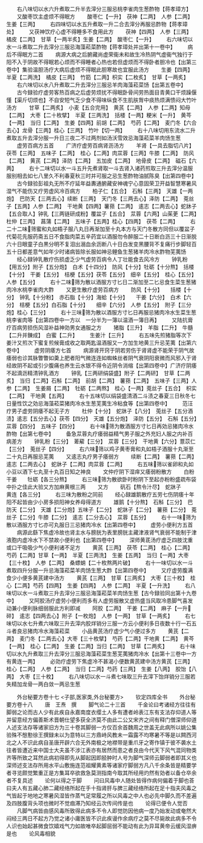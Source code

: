 <!-- { "loadSidebar": true } -->
　　右八味切以水六升煮取二升半去滓分三服忌桃李雀肉生葱酢物【蒋孝璋方】
　　又酸枣饮主虚烦不得眠方
　　酸枣仁【一升】　茯神【二两】　人参【二两】　生姜【三两】
　　右四味切以水五升煮取一升二合去滓分再服忌酢物【蒋孝璋处】
　　又茯神饮疗心虚不得睡多不食用此方
　　茯神【四两】　人参【三两】　橘皮【二两】　甘草【一两半炙】生姜【二两】　酸枣仁【一升】
　　右六味切以水一斗煮取二升去滓分三服忌海藻菘菜酢物【蒋孝璋处并出第十一卷中】
　　病后不得眠方二首
　　病源大病之后腑藏尚虚荣衞未和故生冷热阴气虚衞气独行于阳不入于阴故不得眠若心烦而不得睡者心热也若但虚烦而不得卧者胆冷也【出第三卷中】集验温胆汤疗大病后虚烦不得眠此胆寒故也宜服此汤方
　　生姜【四两】　半夏【二两洗】　橘皮【三两】　竹筎【二两】枳实【二枚炙】　甘草【一两炙】
　　右六味切以水八升煮取二升去滓分三服忌羊肉海藻菘菜饧【出第五卷中】
　　古今録验疗虚劳客热百病之后虚劳烦扰不得眠卧骨间劳热面目青黄口干烦躁偃慬【渠斤切烦也】不自安短气乏少食不得味纵食不生肌肤胷中痰热烦满愦闷大竹叶汤方
　　甘草【二两炙】　小麦【五合完用】　黄芪【二两】　人参【二两】知母【二两】　大枣【二十枚擘】　半夏【三两洗】　括楼【一两】粳米【一升】　黄芩【一两】　当归【二两】　生姜【四两】前胡【二两】　芍药【二两】　麦门冬【六合去心】龙骨【三两】桂心【三两】　竹叶【切一两】
　　右十八味切用东流水二升煮取五升去滓分服一升日三夜二不过两剂如汤沃雪效忌海藻菘菜羊肉饧生葱
　　虚劳百病方五首
　　广济疗虚劳百病肾沥汤方
　　羊肾【一具去脂切八片】茯苓【三两】　五味子【二两】　桂心【二两】肉苁蓉【三两】牛膝【二两】　防风【二两】　黄芪【二两】泽防【二两】　五加皮【二两】　地骨皮【二两】　磁石【六两】
　　右十二味切以水一斗五升先煮肾取一斗去肾入诸药煎取三升去滓分温服服别相去如七八里久不利春夏秋三时并可服之忌生葱酢物油腻陈臭【出第四卷中】
　　古今録验彭祖丸无所不疗延年益夀通腑藏安神魂宁心意固荣卫开益智慧寒暑风湿气不能伤又疗劳虚风冷百病方
　　柏子仁【五合】　石斛【三两】　天雄【一两炮】　巴防天【三两去心】续断【三两】　天门冬【三两去心】泽防【二两】　莵丝子【五两】人参【二两】　干地黄【四两】薯蓣【二两】　逺志【二两去心】蛇牀子【五合取人】钟乳【三两链研成粉】覆盆子【五合】　苁蓉【六两】山茱茰【二两】　杜仲【三两】　菖蒲【二两】　五味子【五两】桂心【四两】　茯苓【二两】
　　右二十二味筛蜜和丸如梧子服八丸日再渐加至十丸本方与天门冬散方同但以覆盆子代菊花先服药斋五日不食脂肉菜五辛药宜以酒服勿令醉服二十日断白沥三十日渐脱六十日眼童子白黒分明不复泪出溺血余沥断八十日白发变黑腰背不复痛行步脚轻百五十日都差意气如年少时诸病皆除长服如神忌鲤鱼生葱猪羊肉冷水酢物芜荑饧
　　经心録钟乳散疗伤损虚乏少气虚劳百病令人丁壮能食去风冷方
　　钟乳粉【用五分】附子【五分炮】　白术【十四分】　防风【十分】牡砺【十分熬】　括楼【十分】　干姜【五分】　桔梗【五分】茯苓【五分】　细辛【五分】　桂心【五分】　人参【五分】
　　右十二味筛为散以酒服方寸匕日二渐加至二匕忌食生菜生葱猪肉冷水桃李雀肉大酢
　　又更生散疗虚劳百病方
　　防风【十分】　　括楼【十分】　钟乳【十分粉】　赤石脂【十分】海蛤【十分】　　干姜【六分】　白术【六分】　桔梗【五分】白石脂【十分】　　细辛【六分】　人参【五分】　附子【三分炮】桂心【三分】
　　右十三味筛为散以酒服方寸匕日再服忌猪肉冷水生菜生葱桃李雀肉等【出第四卷中一方以　一分半为一簿以温酒一簿日再】
　　又陆抗膏疗百病劳损伤风湿补益神効男女通服之方
　　猪脂【三升】　羊脂【二升】　牛髓【二升并錬成】　白蜜【二升】
　　生姜汁【三升】
　　右五味先煎猪脂等次下姜汁又煎次下蜜复煎候膏成收之取两匙温酒服又一方加生地黄三升忌芜荑【出第六卷中】
　　虚劳阴痿方七首
　　病源肾开窍于阴若劳伤于肾肾虚不能荣于阴气故痿弱也诊其脉瞥瞥如羮上肥者阳气微连连如蜘蛛丝者阴气衰阴阳衰微而风邪入于肾经故阴不起或引少腹痛也养生云水银不得令近阴令消缩【出第四卷中】广济疗阴痿不起滴沥精清钟乳酒方
　　钟乳【三两研绢袋盛】附子【二两研】　甘草【二两炙】　当归【二两】石斛【二两】　前胡【二两】　薯蓣【二两】　五味子【三两】人参【二两】　生姜屑【二两】　牡砺【二两熬】　桂心【一两】莵丝子【五合】　枳实【二两】　干地黄【五两】
　　右十五味切以绢袋盛清酒二斗渍之春夏三日秋冬七日量性饮之効忌海藻菘菜猪肉冷水生葱芜荑生冷粘食等【出第四卷中】
　　范汪疗男子虚劳阴痿不起无子方
　　杜仲【十分】　蛇牀子【八分】　莵丝子【五分酒渍】逺志【五分去心】茯苓【四分】　天雄【五分炮】　泽防【五分】　石斛【五分】苁蓉【四分】　五味子【四分】
　　右十味筛为散酒服方寸匕日再効忌猪肉冷水酢物【出第七卷中】
　　备急苁蓉丸疗痿弱益精气男子服之外充妇人服之内补百病差方
　　钟乳粉【三分】　萆薢【三分】　苁蓉【三分】　干地黄【六分】薏苡仁【三分】　莵丝子【四分】
　　右六味筛以鸡子黄枣膏和丸如梧子酒服十丸渐至二十丸日再服忌芜荑
　　又逺志丸疗男子痿弱方
　　续断【二两】　薯蓣【二两】　逺志【二两去心】　蛇牀子【二两】肉苁蓉【二两】
　　右五味筛以雀卵和丸如小豆以酒下七丸至十丸百日知之神良
　　文仲疗阴下湿痒又痿弱粉散方
　　白粉　　　干姜　　牡砺【各三分熬】
　　右三味筛为散欲卧时粉阴下至起亦粉粉盛疏布袋中扑之佳此大验又方加麻黄根三两
　　又方
　　矾石【熬令汁尽】　蛇牀子　　黄连【各三分】
　　右三味为散粉之同前
　　经心録雄鹅散疗五劳七伤阴痿十年阳不起皆由少小房多损阳神女养母得道方
　　雄鹅【十分熬】　石斛【三分】　巴防天【二分】　天雄【二分炮】五味子【二分】　蛇牀子【二分】　薯蓣【二分】　莵丝子【二分】牛膝【二分】　逺志【二分去心】　苁蓉【五分】
　　右十一味筛为散以酒服方寸匕亦可丸服日三忌猪肉冷水【出第四卷中】
　　虚劳小便利方五首
　　病源此繇下焦虚冷故也肾主水与膀胱为表里膀胱主藏津液肾气衰弱不能制于津液胞内虚冷水下不禁故小便利也【出第四卷中】
　　深师黄茋汤疗虚乏四肢沈重或口干吸吸少气小便利诸不足方
　　黄芪【三两】　茯苓【二两】　桂心【二两】　芍药【二两】甘草【一两】　半夏【三两洗】　生姜【五两】　当归【一两】大枣【三十枚】　人参【二两】　桑螵蛸【二十枚熬两片破】
　　右十一味切以水一斗煮取四升分服一升忌海藻菘菜羊肉饧生葱大酢【出第四卷中】
　　又疗虚劳腹满食少小便多黄芪建中汤方
　　黄芪【三两】　甘草【三两炙】　大枣【三十枚】　桂心【二两】芍药【四两】　生姜【四两】　人参【二两】　半夏【一升洗】
　　右八味切以水一斗煮取三升去滓分三服忌海藻菘菜羊肉饧生葱【古今録验同出第十九卷中】
　　又阿胶汤疗虚劳小便利而多有人虚劳服散又虚热盛当风取冷患脚气喜发动兼小便利脉细弱服此方利即减
　　阿胶【二两】　干姜【二两】　麻子【一升碎】　逺志【四两去心】附子【一枚炮】　人参【一两】　甘草【一两炙】
　　右七味切以水七升煮六味取三升去滓内胶烊销分三服一方云小便利多日夜数十行一石五斗者良忌猪肉冷水海藻菘菜
　　小品黄芪汤疗虚少气小便过多方
　　黄芪【二两】　麦门冬【二两去心】大枣【三十枚擘】　芍药【二两】干地黄【二两】　黄芩【一两】　桂心【二两】　生姜【二两】当归【二两】　甘草【二两炙】
　　右十味切以水九升煮取三升去滓分三服忌海藻菘菜生葱芜荑猪肉冷水【出第十三卷中一方有黄连一两】
　　必効疗虚劳下焦虚冷不甚渴小便数黄芪建中汤方黄芪【三两】　桂心【二两】　人参【二两】　当归【二两】芍药【三两】　生姜【八两】　胶饴【八两】　大枣【三十枚】
　　右八味切以水一斗煮七味取三升去滓下饴烊销分三服若失精加龙骨一两白敛一两忌生葱



　　外台秘要方卷十七
<子部,医家类,外台秘要方>
　　钦定四库全书
　　外台秘要方卷十八
　　唐　王焘　撰
　　脚气论二十三首
　　千金论曰考诸经方往往有脚弱之论而古人少有此疾自永嘉南度衣缨土人多有遭者岭表江东有支法存仰道人等并留意经方偏善斯术晋朝仕望多获全济莫不由此二公又宋齐之间有释门僧深师仰道人述支法存等诸家旧方为三十卷其脚弱一方仅百余首魏周之世盖无此病所以姚公集验殊不慇懃徐王撰録未以为意特以三方鼎峙风教未一霜露不均寒暑不等是以闗西河北之人不识此病自圣唐开辟六合无外南极之地襟带是重爪牙之寄作镇于彼不袭水土往者皆遭近来中国士大夫虽不涉江表亦有居然而患之者良由今代天下风气混同物类齐等所致之耳然此病初得即先从脚起因即胫肿时人号为脚气深师云脚弱者即其义也深师述支法存所用水平山敷施连范祖耀黄素等诸家疗脚弱方凡八千余条皆是精要学者寻览颇觉繁重正是方集耳卒欲救急莫测指南今取其所经用灼然有効者以备仓卒余者不复具述
　　论何以得之于脚
　　问曰风毒中人随处皆得作病何偏着于脚也荅曰夫人有五藏心肺二藏经络所起在手十指肾肝与脾三藏经络所起在足十指夫风毒之气皆起于地地之寒暑风湿皆作蒸气足常履之所以风毒之中人也必先中脚久而不差遍及四肢腹背头项也微时不觉痼滞乃知经云次传间传是也
　　论得已便令人觉否
　　凡脚气病皆由感风毒所致得此病多不令人即觉防因他病一度乃始发动或奄然大闷经三两日不起方乃觉之诸小庸医皆不识此疾谩作余病疗之莫不尽毙故此病多不令人识也始起甚微食饮嬉戏气力如故唯卒起脚屈弱不能动有此为异耳黄帝云缓风湿痹是也
　　论风毒相貌
